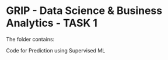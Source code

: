 # GRIP - Data Science & Business Analytics - TASK 1
The folder contains:

Code for Prediction using Supervised ML

